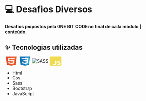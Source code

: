 # 💻 Desafios Diversos

#### Desafios propostos pela ONE BIT CODE no final de cada módulo | conteúdo.

## ✨ Tecnologias utilizadas

<img align="center" alt="HTML" height="30" width="40" src="https://raw.githubusercontent.com/devicons/devicon/master/icons/html5/html5-original.svg">
<img align="center" alt="CSS" height="30" width="40" src="https://raw.githubusercontent.com/devicons/devicon/master/icons/css3/css3-original.svg">
<img align="center" alt="SASS" height="30" width="40" src="https://cdn.jsdelivr.net/gh/devicons/devicon/icons/sass/sass-original.svg">
<img align="center" alt="Js" height="30" width="40" src="https://raw.githubusercontent.com/devicons/devicon/master/icons/javascript/javascript-plain.svg">

* Html
* Css
* Sass
* Bootstrap
* JavaScript
